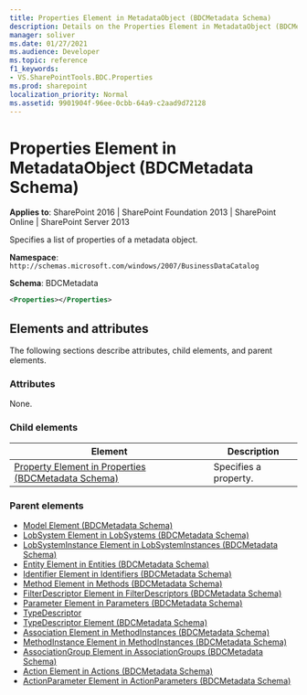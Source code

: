 ```yaml
---
title: Properties Element in MetadataObject (BDCMetadata Schema)
description: Details on the Properties Element in MetadataObject (BDCMetadata Schema)
manager: soliver
ms.date: 01/27/2021
ms.audience: Developer
ms.topic: reference
f1_keywords:
- VS.SharePointTools.BDC.Properties
ms.prod: sharepoint
localization_priority: Normal
ms.assetid: 9901904f-96ee-0cbb-64a9-c2aad9d72128
---
```


# Properties Element in MetadataObject (BDCMetadata Schema)

**Applies to**: SharePoint 2016 | SharePoint Foundation 2013 | SharePoint Online | SharePoint Server 2013

Specifies a list of properties of a metadata object.

**Namespace**: `http://schemas.microsoft.com/windows/2007/BusinessDataCatalog`

**Schema**: BDCMetadata

```XML
<Properties></Properties>
```

## Elements and attributes

The following sections describe attributes, child elements, and parent elements.

### Attributes

None.

### Child elements

|                                                   Element                                                   |      Description      |
| ----------------------------------------------------------------------------------------------------------- | --------------------- |
| [Property Element in Properties (BDCMetadata Schema)](property-element-in-properties-bdcmetadata-schema.md) | Specifies a property. |

### Parent elements

- [Model Element (BDCMetadata Schema)](model-element-bdcmetadata-schema.md)
- [LobSystem Element in LobSystems (BDCMetadata Schema)](lobsystem-element-in-lobsystems-bdcmetadata-schema.md)
- [LobSystemInstance Element in LobSystemInstances (BDCMetadata Schema)](lobsysteminstance-element-in-lobsysteminstances-bdcmetadata-schema.md)
- [Entity Element in Entities (BDCMetadata Schema)](entity-element-in-entities-bdcmetadata-schema.md)
- [Identifier Element in Identifiers (BDCMetadata Schema)](identifier-element-in-identifiers-bdcmetadata-schema.md)
- [Method Element in Methods (BDCMetadata Schema)](method-element-in-methods-bdcmetadata-schema.md)
- [FilterDescriptor Element in FilterDescriptors (BDCMetadata Schema)](filterdescriptor-element-in-filterdescriptors-bdcmetadata-schema.md)
- [Parameter Element in Parameters (BDCMetadata Schema)](parameter-element-in-parameters-bdcmetadata-schema.md)
- [TypeDescriptor](https://msdn.microsoft.com/library/30e38d7f-af18-20ec-45ab-0bece071ce67.aspx)
- [TypeDescriptor Element (BDCMetadata Schema)](typedescriptor-element-bdcmetadata-schema.md)
- [Association Element in MethodInstances (BDCMetadata Schema)](association-element-in-methodinstances-bdcmetadata-schema.md)
- [MethodInstance Element in MethodInstances (BDCMetadata Schema)](methodinstance-element-in-methodinstances-bdcmetadata-schema.md)
- [AssociationGroup Element in AssociationGroups (BDCMetadata Schema)](associationgroup-element-in-associationgroups-bdcmetadata-schema.md)
- [Action Element in Actions (BDCMetadata Schema)](action-element-in-actions-bdcmetadata-schema.md)
- [ActionParameter Element in ActionParameters (BDCMetadata Schema)](actionparameter-element-in-actionparameters-bdcmetadata-schema.md)
